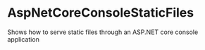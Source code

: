 # AspNetCoreConsoleStaticFiles
Shows how to serve static files through an ASP.NET core console application
